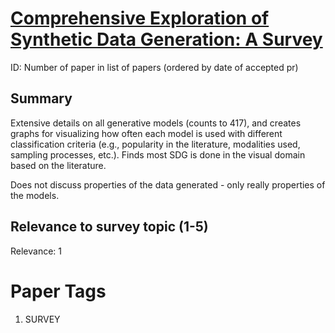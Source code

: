 # [Comprehensive Exploration of Synthetic Data Generation: A Survey](https://arxiv.org/abs/2401.02524)

ID: Number of paper in list of papers (ordered by date of accepted pr)

## Summary

Extensive details on all generative models (counts to 417), and creates graphs for visualizing how often each model is used with different classification criteria (e.g., popularity in the literature, modalities used, sampling processes, etc.). Finds most SDG is done in the visual domain based on the literature. 

Does not discuss properties of the data generated - only really properties of the models. 

## Relevance to survey topic (1-5)

Relevance: 1

# Paper Tags

1. SURVEY


